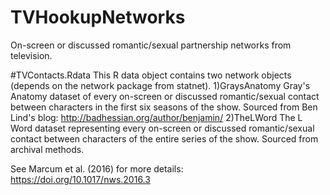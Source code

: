 # TVHookupNetworks
On-screen or discussed romantic/sexual partnership networks from television.

#TVContacts.Rdata
This R data object contains two network objects (depends on the network package from statnet). 
1)GraysAnatomy Gray's Anatomy dataset of every on-screen or discussed romantic/sexual contact between characters in the first six seasons of the show. Sourced from Ben Lind's blog: http://badhessian.org/author/benjamin/
2)TheLWord The L Word dataset representing every on-screen or discussed romantic/sexual contact between characters of the entire series of the show. Sourced from archival methods. 

See Marcum et al. (2016) for more details: https://doi.org/10.1017/nws.2016.3
